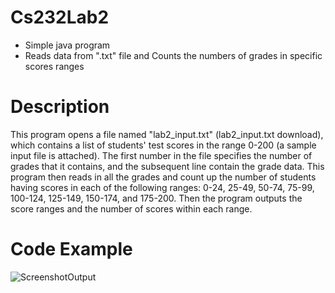 # Cs232Lab2
- Simple java program
- Reads data from ".txt" file and Counts the numbers of grades in specific scores ranges

# Description

This program opens a file named "lab2_input.txt" (lab2_input.txt  download), which contains a list of students' test scores in the range 0-200 (a sample input file is attached).  The first number in the file specifies the number of grades that it contains, and the subsequent line contain the grade data. This program then reads in all the grades and count up the number of students having scores in each of the following ranges: 0-24, 25-49, 50-74, 75-99, 100-124, 125-149, 150-174, and 175-200.  Then the program outputs the score ranges and the number of scores within each range.

# Code Example

![ScreenshotOutput](https://user-images.githubusercontent.com/89806393/135565394-4b9457a9-4853-471e-8930-0170b7ebe421.png)
